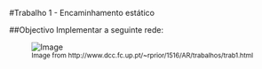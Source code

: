 #Trabalho 1 - Encaminhamento estático

##Objectivo
Implementar a seguinte rede:

<figure>
    <img src='http://www.dcc.fc.up.pt/~rprior/1516/AR/trabalhos/trab1.png' alt='Image' /><br>
  <sup>Image from http://www.dcc.fc.up.pt/~rprior/1516/AR/trabalhos/trab1.html<sup>
</figure>
